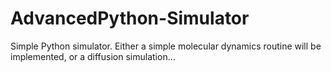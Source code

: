 # AdvancedPython-Simulator
 Simple Python simulator. 
Either a simple molecular dynamics routine will be implemented, or a diffusion simulation... 
